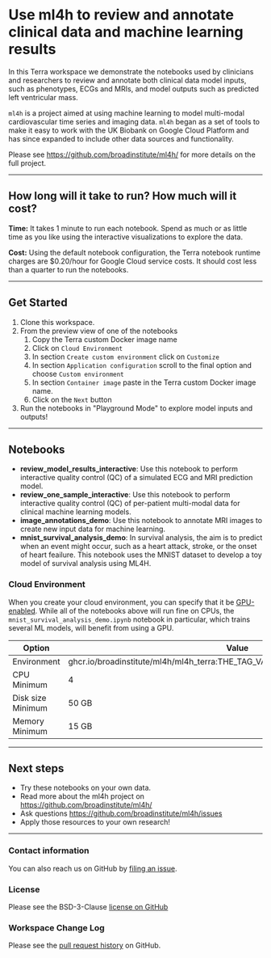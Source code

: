 # Use ml4h to review and annotate clinical data and machine learning results

In this Terra workspace we demonstrate the notebooks used by clinicians and researchers to review and annotate both clinical data model inputs, such as phenotypes, ECGs and MRIs, and model outputs such as predicted left ventricular mass.

`ml4h` is a project aimed at using machine learning to model multi-modal cardiovascular
time series and imaging data. `ml4h` began as a set of tools to make it easy to work
with the UK Biobank on Google Cloud Platform and has since expanded to include other data sources
and functionality.

Please see https://github.com/broadinstitute/ml4h/ for more details on the full project.

----------------------------
## How long will it take to run? How much will it cost?
**Time:** It takes 1 minute to run each notebook. Spend as much or as little time as you like using the interactive visualizations to explore the data.

**Cost:** Using the default notebook configuration, the Terra notebook runtime charges are $0.20/hour for Google Cloud service costs. It should cost less than a quarter to run the notebooks.

----------------------------
## Get Started

1. Clone this workspace.
1. From the preview view of one of the notebooks
    1. Copy the Terra custom Docker image name
    1. Click on `Cloud Environment`
    1. In section `Create custom environment` click on `Customize`
    1. In section `Application configuration` scroll to the final option and choose `Custom environment`
    2. In section `Container image` paste in the Terra custom Docker image name.
    3. Click on the `Next` button
1. Run the notebooks in "Playground Mode" to explore model inputs and outputs!

----------------------------
## Notebooks

* **review_model_results_interactive**: Use this notebook to perform interactive quality control (QC) of a simulated ECG and MRI prediction model.
* **review_one_sample_interactive**: Use this notebook to perform interactive quality control (QC) of per-patient multi-modal data for clinical machine learning models.
* **image_annotations_demo**: Use this notebook to annotate MRI images to create new input data for machine learning.
* **mnist_survival_analysis_demo**: In survival analysis, the aim is to predict when an event might occur, such as a heart attack, stroke, or the onset of heart feailure. This notebook uses the MNIST dataset to develop a toy model of survival analysis using ML4H.

### Cloud Environment

When you create your cloud environment, you can specify that it be [GPU-enabled](https://support.terra.bio/hc/en-us/articles/4403006001947).  While all of the notebooks above will run fine on CPUs, the `mnist_survival_analysis_demo.ipynb` notebook in particular, which trains several ML models, will benefit from using a GPU.

| Option | Value |
| --- | --- |
| Environment | ghcr.io/broadinstitute/ml4h/ml4h_terra:THE_TAG_VALUE_YOU_SEE_IN_THE_NOTEBOOKS |
| CPU Minimum | 4|
| Disk size Minimum | 50 GB |
| Memory Minimum | 15 GB |

----------------------------
## Next steps

* Try these notebooks on your own data.
* Read more about the ml4h project on  https://github.com/broadinstitute/ml4h/
* Ask questions https://github.com/broadinstitute/ml4h/issues
* Apply those resources to your own research!

---

### Contact information

You can also reach us on GitHub by [filing an issue](https://github.com/broadinstitute/ml4h/issues).

### License
Please see the BSD-3-Clause [license on GitHub](https://github.com/broadinstitute/ml4h/blob/master/LICENSE.TXT)

### Workspace Change Log
Please see the [pull request history](https://github.com/broadinstitute/ml4h/pulls?q=is%3Apr+) on GitHub.